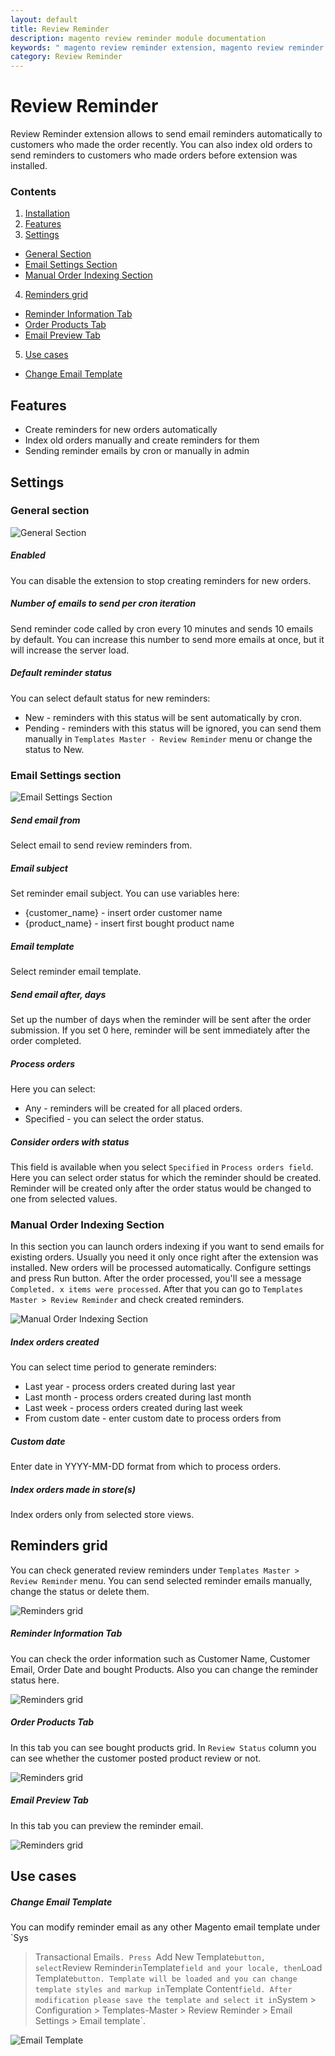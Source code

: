 ```yaml
---
layout: default
title: Review Reminder
description: magento review reminder module documentation
keywords: " magento review reminder extension, magento review reminder email "
category: Review Reminder
---
```


# Review Reminder

Review Reminder extension allows to send email reminders automatically to
customers who made the order recently. You can also index old orders to send
reminders to customers who made orders before extension was installed.

### Contents

1. [Installation](installation/)
2. [Features](#features)
3. [Settings](#settings)
 - [General Section](#general-section)
 - [Email Settings Section](#email-settings-section)
 - [Manual Order Indexing Section](#manual-order-indexing-section)
4. [Reminders grid](#reminders-grid)
 - [Reminder Information Tab](#reminder-information-tab)
 - [Order Products Tab](#order-products-tab)
 - [Email Preview Tab](#email-preview-tab)
5. [Use cases](#use-cases)
 - [Change Email Template](#change-email-template)

## Features

- Create reminders for new orders automatically
- Index old orders manually and create reminders for them
- Sending reminder emails by cron or manually in admin

## Settings

### General section

![General Section](/images/reviewreminder/general-section.png)

##### Enabled

You can disable the extension to stop creating reminders for new orders.

##### Number of emails to send per cron iteration

Send reminder code called by cron every 10 minutes and sends 10 emails by default.
You can increase this number to send more emails at once, but it will increase
the server load.

##### Default reminder status

You can select default status for new reminders:

 - New - reminders with this status will be sent automatically by cron.
 - Pending - reminders with this status will be ignored, you can send them manually
 in `Templates Master - Review Reminder` menu or change the status to New.

### Email Settings section

![Email Settings Section](/images/reviewreminder/email-section.png)

##### Send email from

Select email to send review reminders from.

##### Email subject

Set reminder email subject. You can use variables here:

- {customer_name} - insert order customer name
- {product_name} - insert first bought product name

##### Email template

Select reminder email template.

##### Send email after, days

Set up the number of days when the reminder will be sent after the order submission.
If you set 0 here, reminder will be sent immediately after the order completed.

##### Process orders

Here you can select:

- Any - reminders will be created for all placed orders.
- Specified - you can select the order status.

##### Consider orders with status

This field is available when you select `Specified` in `Process orders field`.
Here you can select order status for which the reminder should be created.
Reminder will be created only after the order status would be changed to one
from selected values.


### Manual Order Indexing Section

In this section you can launch orders indexing if you want to send emails for
existing orders. Usually you need it only once right after the extension was
installed. New orders will be processed automatically.
Configure settings and press Run button. After the order processed, you'll see a
message `Completed. x items were processed`.
After that you can go to `Templates Master > Review Reminder` and check
created reminders.

![Manual Order Indexing Section](/images/reviewreminder/manual-orders-indexing-section.png)

##### Index orders created

You can select time period to generate reminders:

- Last year - process orders created during last year
- Last month - process orders created during last month
- Last week - process orders created during last week
- From custom date - enter custom date to process orders from

##### Custom date

Enter date in YYYY-MM-DD format from which to process orders.

##### Index orders made in store(s)

Index orders only from selected store views.

## Reminders grid

You can check generated review reminders under `Templates Master > Review Reminder`
menu. You can send selected reminder emails manually, change the status or delete them.

![Reminders grid](/images/reviewreminder/reminders-grid.png)

##### Reminder Information Tab

You can check the order information such as Customer Name, Customer Email,
Order Date and bought Products. Also you can change the reminder status here.

![Reminders grid](/images/reviewreminder/reminder-information-tab.png)

##### Order Products Tab

In this tab you can see bought products grid. In `Review Status` column you can
see whether the customer posted product review or not.

![Reminders grid](/images/reviewreminder/reminder-order-products-tab.png)

##### Email Preview Tab

In this tab you can preview the reminder email.

![Reminders grid](/images/reviewreminder/email-preview-tab.png)

## Use cases

##### Change Email Template

You can modify reminder email as any other Magento email template under `Sys
 > Transactional Emails`. Press `Add New Template` button, select `Review Reminder`
in `Template` field and your locale, then `Load Template` button. Template will
be loaded and you can change template styles and markup in `Template Content` field.
After modification please save the template and select it in `System > Configuration >
Templates-Master > Review Reminder > Email Settings > Email template`.

![Email Template](/images/reviewreminder/email-template.png)